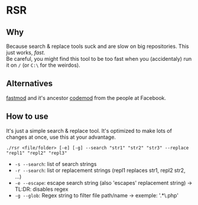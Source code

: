 # RSR

## Why

Because search & replace tools suck and are slow on big repositories. This just works, *fast*.  
Be careful, you might find this tool to be too fast when you (accidentaly) run it on `/` (or `C:\` for the weirdos).

## Alternatives

[fastmod](https://github.com/facebookincubator/fastmod) and it's ancestor [codemod](https://github.com/facebook/codemod) from the people at Facebook.

## How to use

It's just a simple search & replace tool.
It's optimized to make lots of changes at once, use this at your advantage.

`./rsr <file/folder> [-e] [-g] --search "str1" "str2" "str3" --replace "repl1" "repl2" "repl3"`

- `-s --search`: list of search strings
- `-r --search`: list or replacement strings (repl1 replaces str1, repl2 str2, ...)
- `-e --escape`: escape search string (also 'escapes' replacement string) -> TL:DR: disables regex
- `-g --glob`: Regex string to filter file path/name -> exemple: '.*\\.php'
